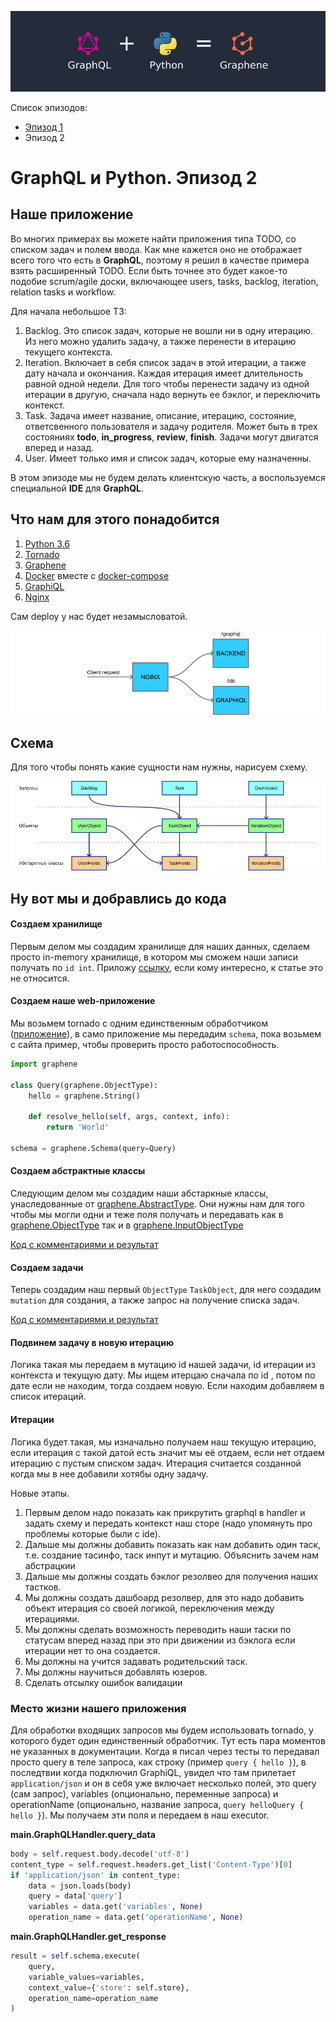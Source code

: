 ![Image of this Article](https://raw.githubusercontent.com/totaki/graphql-learn/develop/articles/main.png)

Список эпизодов:
* [Эпизод 1](https://github.com/totaki/graphql-learn/tree/develop/articles/ru/episode-1/README.md)
* Эпизод 2

# GraphQL и Python. Эпизод 2

## Наше приложение
Во многих примерах вы можете найти приложения типа TODO, со списком задач и полем ввода. Как мне кажется оно не отображает
всего того что есть в **GraphQL**, поэтому я решил в качестве примера взять расширенный TODO. Если быть точнее это будет 
какое-то подобие scrum/agile доски, включающее users, tasks, backlog, iteration, relation tasks и workflow.

Для начала небольшое ТЗ:
1. Backlog. Это список задач, которые не вошли ни в одну итерацию. Из него можно удалить задачу, а также перенести в итерацию
текущего контекста.
2. Iteration. Включает в себя список задач в этой итерации, а также дату начала и окончания. Каждая итерация имеет длительность
равной одной недели. Для того чтобы перенести задачу из одной итерации в другую, сначала надо вернуть ее бэклог, и переключить
контекст.
3. Task. Задача имеет название, описание, итерацию, состояние, ответсвенного пользователя и задачу родителя. Может быть
в трех состояниях **todo**, **in_progress**, **review**, **finish**. Задачи могут двигатся вперед и назад.
4. User. Имеет только имя и список задач, которые ему назначенны.

В этом эпизоде мы не будем делать клиентскую часть, а воспользуемся специальной **IDE** для **GraphQL**.

## Что нам для этого понадобится
1. [Python 3.6](https://www.python.org/downloads/)
2. [Tornado](http://www.tornadoweb.org/en/stable/)
3. [Graphene](http://graphene-python.org/)
4. [Docker](https://www.docker.com/) вместе с [docker-compose](https://docs.docker.com/compose/)
5. [GraphiQL](https://github.com/graphql/graphiql)
6. [Nginx](https://nginx.ru/ru/)

Сам deploy у нас будет незамысловатой.

![Image of this Article](https://raw.githubusercontent.com/totaki/graphql-learn/develop/articles/deploy_full_width.png)


## Cхема
Для того чтобы понять какие сущности нам нужны, нарисуем схему.

![Image of this Article](https://raw.githubusercontent.com/totaki/graphql-learn/develop/articles/sheme.png)


## Ну вот мы и добравлись до кода
#### Создаем хранилище
Первым делом мы создадим хранилище для наших данных, сделаем просто in-memory хранилище, в котором мы сможем наши записи
получать по ```id int```. Приложу [ссылку](https://github.com/totaki/graphql-learn/blob/develop/src/backend/store.py),
если кому интересно, к статье это не относится.

#### Создаем наше web-приложение
Мы возьмем tornado с одним единственным обработчиком ([приложение](https://github.com/totaki/graphql-learn/blob/develop/src/backend/main.py)), в само приложение мы передадим ```schema```, пока возьмем
с сайта пример, чтобы проверить просто работоспособность. 
```python
import graphene

class Query(graphene.ObjectType):
    hello = graphene.String()

    def resolve_hello(self, args, context, info):
        return 'World'

schema = graphene.Schema(query=Query)
```

#### Создаем абстрактные классы
Следующим делом мы создадим наши абстаркные классы, унаследованные от 
[graphene.AbstractType](http://docs.graphene-python.org/en/latest/types/abstracttypes/). Они нужны нам для того
чтобы мы могли одни и теже поля получать и передавать как в [graphene.ObjectType](http://docs.graphene-python.org/en/latest/types/objecttypes/)
так и в [graphene.InputObjectType](http://docs.graphene-python.org/en/latest/types/mutations/)

[Код с комментариями и результат](https://github.com/totaki/graphql-learn/tree/develop/articles/ru/episode-2/code-1.md)


#### Создаем задачи
Теперь создадим наш первый ```ObjectType``` ```TaskObject```, для него создадим ```mutation``` для создания, а также запрос
на получение списка задач.

[Код с комментариями и результат](https://github.com/totaki/graphql-learn/tree/develop/articles/ru/episode-2/code-2.md)

#### Подвинем задачу в новую итерацию
Логика такая мы передаем в мутацию id нашей задачи, id итерации из контекста и текущую дату. Мы ищем итерцаю сначала по id
, потом по дате если не находим, тогда создаем новую. Если находим добавляем в список итераций. 


#### Итерации
Логика будет такая, мы изначально получаем наш текущую итерацию, если итерация с такой датой есть значит мы её отдаем, если 
нет отдаем итерацию с пустым списком задач. Итерация считается созданной когда мы в нее добавили хотябы одну задачу.

Новые этапы.
1. Первым делом надо показать как прикрутить graphql в handler и задать схему и передать контекст наш сторе (надо
упомянуть про проблемы которые были с ide).
2. Дальше мы должны добавить показать как нам добавить один таск, т.е. создание тасинфо, таск инпут и мутацию. Объяснить зачем нам абстрацкии
3. Дальше мы должны создать бэклог резолвео для получения наших тастков.
4. Мы должны создать дашбоард резолвер, для это надо добавить объект итерация со своей логикой, переключения между итерациями.
5. Мы должны сделать возможность переводить наши таски по статусам вперед назад при это при движении из бэклога если итерации нет
то она создается.
6. Мы должны на учится задавать родительский таск.
7. Мы должны научиться добавлять юзеров.
8. Сделать отсылку ошибок валидации


### Место жизни нашего приложения
Для обработки входящих запросов мы будем использовать tornado, у которого будет один единственный обработчик. Тут есть пара моментов
не указанных в документации. Когда я писал через тесты то передавал просто query в теле запроса, как строку (пример ```query { hello }```),
в последтвии когда подключил GraphiQL, увидел что там прилетает ```application/json``` и он в себя уже включает несколько полей, это query (сам запрос),
variables (опционально, переменные запроса) и operationName (опционально, название запроса, ```query helloQuery { hello }```). Мы получаем эти поля и передаем в наш
executor.

**main.GraphQLHandler.query_data**
```python
body = self.request.body.decode('utf-8')
content_type = self.request.headers.get_list('Content-Type')[0]
if 'application/json' in content_type:
    data = json.loads(body)
    query = data['query']
    variables = data.get('variables', None)
    operation_name = data.get('operationName', None)
```

**main.GraphQLHandler.get_response**
```python 
result = self.schema.execute(
    query,
    variable_values=variables,
    context_value={'store': self.store},
    operation_name=operation_name
)
``` 

